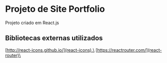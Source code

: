 # Projeto de Site Portfolio

Projeto criado em React.js

## Bibliotecas externas utilizados
[http://react-icons.github.io/](react-icons).\
[https://reactrouter.com/](react-router)\

